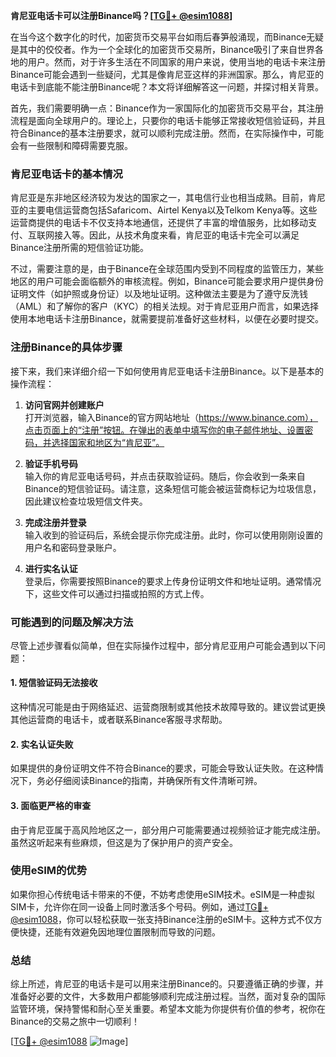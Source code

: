 **肯尼亚电话卡可以注册Binance吗？[[TG💪+ @esim1088](https://t.me/s/esim1088)]**

在当今这个数字化的时代，加密货币交易平台如雨后春笋般涌现，而Binance无疑是其中的佼佼者。作为一个全球化的加密货币交易所，Binance吸引了来自世界各地的用户。然而，对于许多生活在不同国家的用户来说，使用当地的电话卡来注册Binance可能会遇到一些疑问，尤其是像肯尼亚这样的非洲国家。那么，肯尼亚的电话卡到底能不能注册Binance呢？本文将详细解答这一问题，并探讨相关背景。

首先，我们需要明确一点：Binance作为一家国际化的加密货币交易平台，其注册流程是面向全球用户的。理论上，只要你的电话卡能够正常接收短信验证码，并且符合Binance的基本注册要求，就可以顺利完成注册。然而，在实际操作中，可能会有一些限制和障碍需要克服。

### 肯尼亚电话卡的基本情况

肯尼亚是东非地区经济较为发达的国家之一，其电信行业也相当成熟。目前，肯尼亚的主要电信运营商包括Safaricom、Airtel Kenya以及Telkom Kenya等。这些运营商提供的电话卡不仅支持本地通信，还提供了丰富的增值服务，比如移动支付、互联网接入等。因此，从技术角度来看，肯尼亚的电话卡完全可以满足Binance注册所需的短信验证功能。

不过，需要注意的是，由于Binance在全球范围内受到不同程度的监管压力，某些地区的用户可能会面临额外的审核流程。例如，Binance可能会要求用户提供身份证明文件（如护照或身份证）以及地址证明。这种做法主要是为了遵守反洗钱（AML）和了解你的客户（KYC）的相关法规。对于肯尼亚用户而言，如果选择使用本地电话卡注册Binance，就需要提前准备好这些材料，以便在必要时提交。

### 注册Binance的具体步骤

接下来，我们来详细介绍一下如何使用肯尼亚电话卡注册Binance。以下是基本的操作流程：

1. **访问官网并创建账户**  
   打开浏览器，输入Binance的官方网站地址（https://www.binance.com），点击页面上的“注册”按钮。在弹出的表单中填写你的电子邮件地址、设置密码，并选择国家和地区为“肯尼亚”。

2. **验证手机号码**  
   输入你的肯尼亚电话号码，并点击获取验证码。随后，你会收到一条来自Binance的短信验证码。请注意，这条短信可能会被运营商标记为垃圾信息，因此建议检查垃圾短信文件夹。

3. **完成注册并登录**  
   输入收到的验证码后，系统会提示你完成注册。此时，你可以使用刚刚设置的用户名和密码登录账户。

4. **进行实名认证**  
   登录后，你需要按照Binance的要求上传身份证明文件和地址证明。通常情况下，这些文件可以通过扫描或拍照的方式上传。

### 可能遇到的问题及解决方法

尽管上述步骤看似简单，但在实际操作过程中，部分肯尼亚用户可能会遇到以下问题：

#### 1. 短信验证码无法接收
这种情况可能是由于网络延迟、运营商限制或其他技术故障导致的。建议尝试更换其他运营商的电话卡，或者联系Binance客服寻求帮助。

#### 2. 实名认证失败
如果提供的身份证明文件不符合Binance的要求，可能会导致认证失败。在这种情况下，务必仔细阅读Binance的指南，并确保所有文件清晰可辨。

#### 3. 面临更严格的审查
由于肯尼亚属于高风险地区之一，部分用户可能需要通过视频验证才能完成注册。虽然这听起来有些麻烦，但这是为了保护用户的资产安全。

### 使用eSIM的优势

如果你担心传统电话卡带来的不便，不妨考虑使用eSIM技术。eSIM是一种虚拟SIM卡，允许你在同一设备上同时激活多个号码。例如，通过[TG💪+ @esim1088](https://t.me/s/esim1088)，你可以轻松获取一张支持Binance注册的eSIM卡。这种方式不仅方便快捷，还能有效避免因地理位置限制而导致的问题。

### 总结

综上所述，肯尼亚的电话卡是可以用来注册Binance的。只要遵循正确的步骤，并准备好必要的文件，大多数用户都能够顺利完成注册过程。当然，面对复杂的国际监管环境，保持警惕和耐心至关重要。希望本文能为你提供有价值的参考，祝你在Binance的交易之旅中一切顺利！

[[TG💪+ @esim1088](https://t.me/s/esim1088) ![Image](https://i.postimg.cc/4NQfJmqS/Snipaste-2025-05-13-00-14-12.png)]